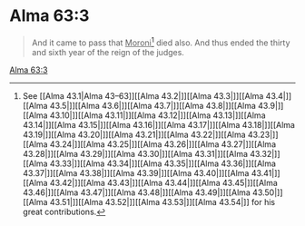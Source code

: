 # Alma 63:3

> And it came to pass that <u>Moroni</u>[^a] died also. And thus ended the thirty and sixth year of the reign of the judges.

[Alma 63:3](https://www.churchofjesuschrist.org/study/scriptures/bofm/alma/63?lang=eng&id=p3#p3)


[^a]: See [[Alma 43.1|Alma 43–63]][[Alma 43.2|]][[Alma 43.3|]][[Alma 43.4|]][[Alma 43.5|]][[Alma 43.6|]][[Alma 43.7|]][[Alma 43.8|]][[Alma 43.9|]][[Alma 43.10|]][[Alma 43.11|]][[Alma 43.12|]][[Alma 43.13|]][[Alma 43.14|]][[Alma 43.15|]][[Alma 43.16|]][[Alma 43.17|]][[Alma 43.18|]][[Alma 43.19|]][[Alma 43.20|]][[Alma 43.21|]][[Alma 43.22|]][[Alma 43.23|]][[Alma 43.24|]][[Alma 43.25|]][[Alma 43.26|]][[Alma 43.27|]][[Alma 43.28|]][[Alma 43.29|]][[Alma 43.30|]][[Alma 43.31|]][[Alma 43.32|]][[Alma 43.33|]][[Alma 43.34|]][[Alma 43.35|]][[Alma 43.36|]][[Alma 43.37|]][[Alma 43.38|]][[Alma 43.39|]][[Alma 43.40|]][[Alma 43.41|]][[Alma 43.42|]][[Alma 43.43|]][[Alma 43.44|]][[Alma 43.45|]][[Alma 43.46|]][[Alma 43.47|]][[Alma 43.48|]][[Alma 43.49|]][[Alma 43.50|]][[Alma 43.51|]][[Alma 43.52|]][[Alma 43.53|]][[Alma 43.54|]] for his great contributions.  
